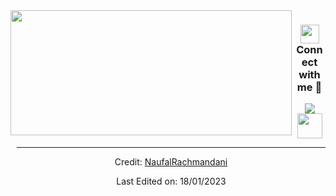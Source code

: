 <img align="left" height="200px" width="450px" src="https://github-readme-stats.vercel.app/api/top-langs/?username=NaufalRachmandani&layout=compact&theme=aura&langs_count=9" />

<h3 align="center" > <img src="https://media.giphy.com/media/iY8CRBdQXODJSCERIr/giphy.gif" width="30" height="30">Connect with me 🤝 </h3>

<p align="center">

 <div align="center"  class="icons-social" style="margin-left: 10px;">
        <a target="_blank" href="https://www.linkedin.com/in/naufal-rachmandani/">
			<img src="https://img.icons8.com/doodle/40/000000/linkedin--v2.png" ></a>
        <a target="_blank" href="https://github.com/NaufalRachmandani">
		<img src="https://cdn.iconscout.com/icon/free/png-256/web-earth-online-market-planet-search-secure-1-9563.png" width="40" height="40"></a>
</p>

------

Credit: [NaufalRachmandani](https://github.com/NaufalRachmandani)

Last Edited on: 18/01/2023
